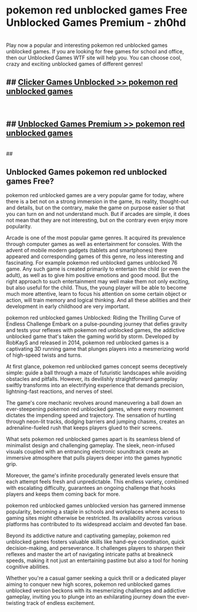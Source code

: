 # pokemon red unblocked games  Free Unblocked Games Premium - zh0hd <br>
<br>
Play now a popular and interesting pokemon red unblocked games unblocked games. If you are looking for free games for school and office, then our Unblocked Games WTF site will help you. You can choose cool, crazy and exciting unblocked games of different genres!


## ##  [Clicker Games Unblocked >> pokemon red unblocked games](http://freeplayer.one?title=pokemon_red_unblocked_games&ref=UGames)
  <br>

##  ## [Unblocked Games Premium >> pokemon red unblocked games](http://freeplayer.one?title=pokemon_red_unblocked_games&ref=UGames)
  <br>
  ##



## Unblocked Games pokemon red unblocked games Free?

pokemon red unblocked games are a very popular game for today, where there is a bet not on a strong immersion in the game, its reality, thought-out and details, but on the contrary, make the game on purpose easier so that you can turn on and not understand much. But if arcades are simple, it does not mean that they are not interesting, but on the contrary even enjoy more popularity.

Arcade is one of the most popular game genres. It acquired its prevalence through computer games as well as entertainment for consoles. With the advent of mobile modern gadgets (tablets and smartphones) there appeared and corresponding games of this genre, no less interesting and fascinating. For example pokemon red unblocked games unblocked 76 game. Any such game is created primarily to entertain the child (or even the adult), as well as to give him positive emotions and good mood. But the right approach to such entertainment may well make them not only exciting, but also useful for the child. Thus, the young player will be able to become much more attentive, learn to focus his attention on some certain object or action, will train memory and logical thinking. And all these abilities and their development in early childhood are very important.

pokemon red unblocked games Unblocked: Riding the Thrilling Curve of Endless Challenge
Embark on a pulse-pounding journey that defies gravity and tests your reflexes with pokemon red unblocked games, the addictive unblocked game that's taken the gaming world by storm. Developed by RobKayS and released in 2014, pokemon red unblocked games is a captivating 3D running game that plunges players into a mesmerizing world of high-speed twists and turns.

At first glance, pokemon red unblocked games concept seems deceptively simple: guide a ball through a maze of futuristic landscapes while avoiding obstacles and pitfalls. However, its devilishly straightforward gameplay swiftly transforms into an electrifying experience that demands precision, lightning-fast reactions, and nerves of steel.

The game's core mechanic revolves around maneuvering a ball down an ever-steepening pokemon red unblocked games, where every movement dictates the impending speed and trajectory. The sensation of hurtling through neon-lit tracks, dodging barriers and jumping chasms, creates an adrenaline-fueled rush that keeps players glued to their screens.

What sets pokemon red unblocked games apart is its seamless blend of minimalist design and challenging gameplay. The sleek, neon-infused visuals coupled with an entrancing electronic soundtrack create an immersive atmosphere that pulls players deeper into the games hypnotic grip.

Moreover, the game's infinite procedurally generated levels ensure that each attempt feels fresh and unpredictable. This endless variety, combined with escalating difficulty, guarantees an ongoing challenge that hooks players and keeps them coming back for more.

pokemon red unblocked games unblocked version has garnered immense popularity, becoming a staple in schools and workplaces where access to gaming sites might otherwise be restricted. Its availability across various platforms has contributed to its widespread acclaim and devoted fan base.

Beyond its addictive nature and captivating gameplay, pokemon red unblocked games fosters valuable skills like hand-eye coordination, quick decision-making, and perseverance. It challenges players to sharpen their reflexes and master the art of navigating intricate paths at breakneck speeds, making it not just an entertaining pastime but also a tool for honing cognitive abilities.

Whether you're a casual gamer seeking a quick thrill or a dedicated player aiming to conquer new high scores, pokemon red unblocked games unblocked version beckons with its mesmerizing challenges and addictive gameplay, inviting you to plunge into an exhilarating journey down the ever-twisting track of endless excitement.